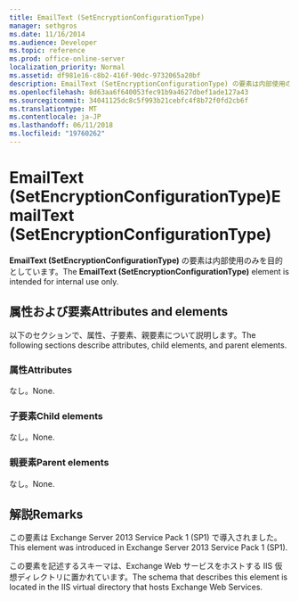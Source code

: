 ```yaml
---
title: EmailText (SetEncryptionConfigurationType)
manager: sethgros
ms.date: 11/16/2014
ms.audience: Developer
ms.topic: reference
ms.prod: office-online-server
localization_priority: Normal
ms.assetid: df981e16-c8b2-416f-90dc-9732065a20bf
description: EmailText (SetEncryptionConfigurationType) の要素は内部使用のみを目的としています。
ms.openlocfilehash: 8d63aa6f640053fec91b9a4627dbef1ade127a43
ms.sourcegitcommit: 34041125dc8c5f993b21cebfc4f8b72f0fd2cb6f
ms.translationtype: MT
ms.contentlocale: ja-JP
ms.lasthandoff: 06/11/2018
ms.locfileid: "19760262"
---
```

# <a name="emailtext-setencryptionconfigurationtype"></a><span data-ttu-id="a3bac-103">EmailText (SetEncryptionConfigurationType)</span><span class="sxs-lookup"><span data-stu-id="a3bac-103">EmailText (SetEncryptionConfigurationType)</span></span>

<span data-ttu-id="a3bac-104">**EmailText (SetEncryptionConfigurationType)** の要素は内部使用のみを目的としています。</span><span class="sxs-lookup"><span data-stu-id="a3bac-104">The **EmailText (SetEncryptionConfigurationType)** element is intended for internal use only.</span></span> 

## <a name="attributes-and-elements"></a><span data-ttu-id="a3bac-105">属性および要素</span><span class="sxs-lookup"><span data-stu-id="a3bac-105">Attributes and elements</span></span>

<span data-ttu-id="a3bac-106">以下のセクションで、属性、子要素、親要素について説明します。</span><span class="sxs-lookup"><span data-stu-id="a3bac-106">The following sections describe attributes, child elements, and parent elements.</span></span>
  
### <a name="attributes"></a><span data-ttu-id="a3bac-107">属性</span><span class="sxs-lookup"><span data-stu-id="a3bac-107">Attributes</span></span>

<span data-ttu-id="a3bac-108">なし。</span><span class="sxs-lookup"><span data-stu-id="a3bac-108">None.</span></span>
  
### <a name="child-elements"></a><span data-ttu-id="a3bac-109">子要素</span><span class="sxs-lookup"><span data-stu-id="a3bac-109">Child elements</span></span>

<span data-ttu-id="a3bac-110">なし。</span><span class="sxs-lookup"><span data-stu-id="a3bac-110">None.</span></span>
  
### <a name="parent-elements"></a><span data-ttu-id="a3bac-111">親要素</span><span class="sxs-lookup"><span data-stu-id="a3bac-111">Parent elements</span></span>

<span data-ttu-id="a3bac-112">なし。</span><span class="sxs-lookup"><span data-stu-id="a3bac-112">None.</span></span>
  
## <a name="remarks"></a><span data-ttu-id="a3bac-113">解説</span><span class="sxs-lookup"><span data-stu-id="a3bac-113">Remarks</span></span>

<span data-ttu-id="a3bac-114">この要素は Exchange Server 2013 Service Pack 1 (SP1) で導入されました。</span><span class="sxs-lookup"><span data-stu-id="a3bac-114">This element was introduced in Exchange Server 2013 Service Pack 1 (SP1).</span></span>
  
<span data-ttu-id="a3bac-115">この要素を記述するスキーマは、Exchange Web サービスをホストする IIS 仮想ディレクトリに置かれています。</span><span class="sxs-lookup"><span data-stu-id="a3bac-115">The schema that describes this element is located in the IIS virtual directory that hosts Exchange Web Services.</span></span>
  

